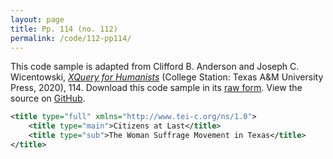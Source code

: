 ```yaml
---
layout: page
title: Pp. 114 (no. 112)
permalink: /code/112-pp114/
---
```


This code sample is adapted from Clifford B. Anderson and Joseph C. Wicentowski, 
[_XQuery for Humanists_](/) (College Station: Texas A&M University Press, 2020), 114. 
Download this code sample in its [raw form](/code/112-pp114/112-pp114.xml).
View the source on [GitHub](https://github.com/coding4humanists/xquery4humanists/blob/master/code/112-pp114/112-pp114.xml).

```xml
<title type="full" xmlns="http://www.tei-c.org/ns/1.0">
    <title type="main">Citizens at Last</title>
    <title type="sub">The Woman Suffrage Movement in Texas</title>
</title>
```  
